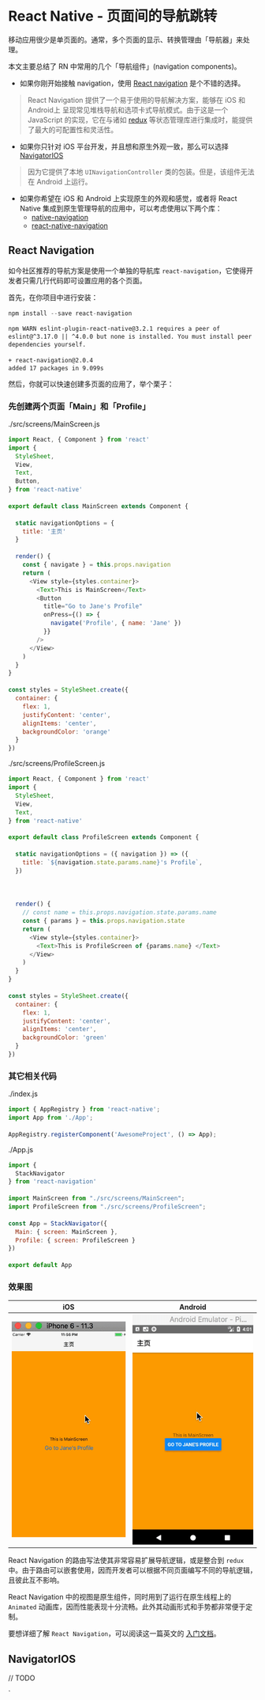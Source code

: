 # React Native - 页面间的导航跳转

移动应用很少是单页面的。通常，多个页面的显示、转换管理由「导航器」来处理。

本文主要总结了 RN 中常用的几个「导航组件」(navigation components)。
* 如果你刚开始接触 navigation，使用 [React navigation](https://facebook.github.io/react-native/docs/navigation.html#react-navigation) 是个不错的选择。
> React Navigation 提供了一个易于使用的导航解决方案，能够在 iOS 和 Android上 呈现常见堆栈导航和选项卡式导航模式。由于这是一个 JavaScript 的实现，它在与诸如 [redux](https://reactnavigation.org/docs/redux-integration.html) 等状态管理库进行集成时，能提供了最大的可配置性和灵活性。

* 如果你只针对 iOS 平台开发，并且想和原生外观一致，那么可以选择 [NavigatorIOS](https://facebook.github.io/react-native/docs/navigation.html#navigatorios)
> 因为它提供了本地 `UINavigationController` 类的包装。但是，该组件无法在 Android 上运行。


* 如果你希望在 iOS 和 Android 上实现原生的外观和感觉，或者将 React Native 集成到原生管理导航的应用中，可以考虑使用以下两个库：
  * [native-navigation](http://airbnb.io/native-navigation/)
  * [react-native-navigation](https://github.com/wix/react-native-navigation)


## React Navigation

如今社区推荐的导航方案是使用一个单独的导航库 `react-navigation`，它使得开发者只需几行代码即可设置应用的各个页面。

首先，在你项目中进行安装：
```java
npm install --save react-navigation
```
```
npm WARN eslint-plugin-react-native@3.2.1 requires a peer of eslint@^3.17.0 || ^4.0.0 but none is installed. You must install peer dependencies yourself.

+ react-navigation@2.0.4
added 17 packages in 9.099s
```

然后，你就可以快速创建多页面的应用了，举个栗子：

### 先创建两个页面「Main」和「Profile」

./src/screens/MainScreen.js
```js
import React, { Component } from 'react'
import {
  StyleSheet,
  View,
  Text,
  Button,
} from 'react-native'

export default class MainScreen extends Component {

  static navigationOptions = {
    title: '主页'
  }

  render() {
    const { navigate } = this.props.navigation
    return (
      <View style={styles.container}>
        <Text>This is MainScreen</Text>
        <Button
          title="Go to Jane's Profile"
          onPress={() => {
            navigate('Profile', { name: 'Jane' })
          }}
        />
      </View>
    )
  }
}

const styles = StyleSheet.create({
  container: {
    flex: 1,
    justifyContent: 'center',
    alignItems: 'center',
    backgroundColor: 'orange'
  }
})
```

./src/screens/ProfileScreen.js
```js
import React, { Component } from 'react'
import {
  StyleSheet,
  View,
  Text,
} from 'react-native'

export default class ProfileScreen extends Component {

  static navigationOptions = ({ navigation }) => ({
    title: `${navigation.state.params.name}'s Profile`,
  })



  render() {
    // const name = this.props.navigation.state.params.name
    const { params } = this.props.navigation.state
    return (
      <View style={styles.container}>
        <Text>This is ProfileScreen of {params.name} </Text>
      </View>
    )
  }
}

const styles = StyleSheet.create({
  container: {
    flex: 1,
    justifyContent: 'center',
    alignItems: 'center',
    backgroundColor: 'green'
  }
})
```

### 其它相关代码

./index.js
```js
import { AppRegistry } from 'react-native';
import App from './App';

AppRegistry.registerComponent('AwesomeProject', () => App);

```

./App.js
```js
import {
  StackNavigator
} from 'react-navigation'

import MainScreen from "./src/screens/MainScreen";
import ProfileScreen from "./src/screens/ProfileScreen";

const App = StackNavigator({
  Main: { screen: MainScreen },
  Profile: { screen: ProfileScreen }
})

export default App
```

### 效果图

| iOS | Android
| -- | --
| ![](./res/react-navigation-ios.gif) | ![](./res/react-navigation-android.gif)

React Navigation 的路由写法使其非常容易扩展导航逻辑，或是整合到 `redux` 中。由于路由可以嵌套使用，因而开发者可以根据不同页面编写不同的导航逻辑，且彼此互不影响。

React Navigation 中的视图是原生组件，同时用到了运行在原生线程上的 `Animated` 动画库，因而性能表现十分流畅。此外其动画形式和手势都非常便于定制。

要想详细了解 `React Navigation`，可以阅读这一篇英文的 [入门文档](https://reactnavigation.org/docs/en/getting-started.html)。


## NavigatorIOS

// TODO





















`
